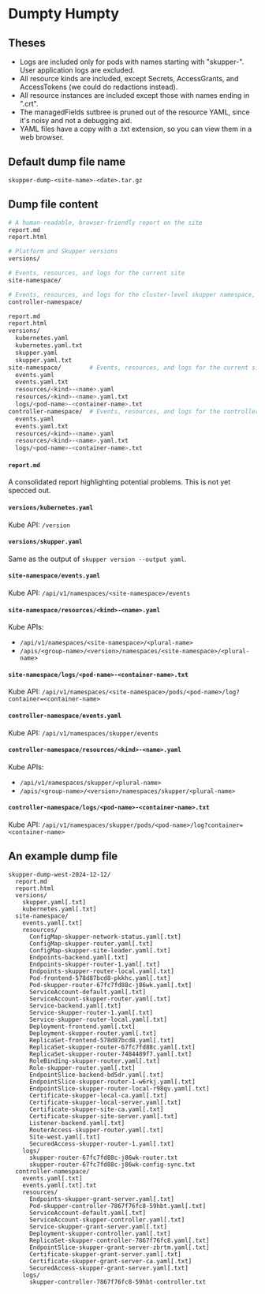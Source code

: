 # Dumpty Humpty

## Theses

- Logs are included only for pods with names starting with "skupper-".
  User application logs are excluded.
- All resource kinds are included, except Secrets, AccessGrants, and
  AccessTokens (we could do redactions instead).
- All resource instances are included except those with names ending
  in ".crt".
- The managedFields sutbree is pruned out of the resource YAML, since
  it's noisy and not a debugging aid.
- YAML files have a copy with a .txt extension, so you can view them
  in a web browser.

## Default dump file name

`skupper-dump-<site-name>-<date>.tar.gz`

## Dump file content

~~~ sh
# A human-readable, browser-friendly report on the site
report.md
report.html

# Platform and Skupper versions
versions/

# Events, resources, and logs for the current site
site-namespace/

# Events, resources, and logs for the cluster-level skupper namespace, if present
controller-namespace/
~~~

~~~ sh
report.md
report.html
versions/
  kubernetes.yaml
  kubernetes.yaml.txt
  skupper.yaml
  skupper.yaml.txt
site-namespace/        # Events, resources, and logs for the current site's namespace
  events.yaml
  events.yaml.txt
  resources/<kind>-<name>.yaml
  resources/<kind>-<name>.yaml.txt
  logs/<pod-name>-<container-name>.txt
controller-namespace/  # Events, resources, and logs for the controller namespace (if not in the site namespace)
  events.yaml
  events.yaml.txt
  resources/<kind>-<name>.yaml
  resources/<kind>-<name>.yaml.txt
  logs/<pod-name>-<container-name>.txt
~~~

#### `report.md`

A consolidated report highlighting potential problems.  This is not
yet specced out.

#### `versions/kubernetes.yaml`

Kube API: `/version`

#### `versions/skupper.yaml`

Same as the output of `skupper version --output yaml`.

#### `site-namespace/events.yaml`

Kube API: `/api/v1/namespaces/<site-namespace>/events`

#### `site-namespace/resources/<kind>-<name>.yaml`

Kube APIs:

 - `/api/v1/namespaces/<site-namespace>/<plural-name>`
 - `/apis/<group-name>/<version>/namespaces/<site-namespace>/<plural-name>`

#### `site-namespace/logs/<pod-name>-<container-name>.txt`

Kube API: `/api/v1/namespaces/<site-namespace>/pods/<pod-name>/log?container=<container-name>`

#### `controller-namespace/events.yaml`

Kube API: `/api/v1/namespaces/skupper/events`

#### `controller-namespace/resources/<kind>-<name>.yaml`

Kube APIs:

 - `/api/v1/namespaces/skupper/<plural-name>`
 - `/apis/<group-name>/<version>/namespaces/skupper/<plural-name>`

#### `controller-namespace/logs/<pod-name>-<container-name>.txt`

Kube API: `/api/v1/namespaces/skupper/pods/<pod-name>/log?container=<container-name>`

## An example dump file

~~~
skupper-dump-west-2024-12-12/
  report.md
  report.html
  versions/
    skupper.yaml[.txt]
    kubernetes.yaml[.txt]
  site-namespace/
    events.yaml[.txt]
    resources/
      ConfigMap-skupper-network-status.yaml[.txt]
      ConfigMap-skupper-router.yaml[.txt]
      ConfigMap-skupper-site-leader.yaml[.txt]
      Endpoints-backend.yaml[.txt]
      Endpoints-skupper-router-1.yaml[.txt]
      Endpoints-skupper-router-local.yaml[.txt]
      Pod-frontend-578d87bcd8-pkkhc.yaml[.txt]
      Pod-skupper-router-67fc7fd88c-j86wk.yaml[.txt]
      ServiceAccount-default.yaml[.txt]
      ServiceAccount-skupper-router.yaml[.txt]
      Service-backend.yaml[.txt]
      Service-skupper-router-1.yaml[.txt]
      Service-skupper-router-local.yaml[.txt]
      Deployment-frontend.yaml[.txt]
      Deployment-skupper-router.yaml[.txt]
      ReplicaSet-frontend-578d87bcd8.yaml[.txt]
      ReplicaSet-skupper-router-67fc7fd88c.yaml[.txt]
      ReplicaSet-skupper-router-7484489f7.yaml[.txt]
      RoleBinding-skupper-router.yaml[.txt]
      Role-skupper-router.yaml[.txt]
      EndpointSlice-backend-bd5dr.yaml[.txt]
      EndpointSlice-skupper-router-1-w6rkj.yaml[.txt]
      EndpointSlice-skupper-router-local-r98qv.yaml[.txt]
      Certificate-skupper-local-ca.yaml[.txt]
      Certificate-skupper-local-server.yaml[.txt]
      Certificate-skupper-site-ca.yaml[.txt]
      Certificate-skupper-site-server.yaml[.txt]
      Listener-backend.yaml[.txt]
      RouterAccess-skupper-router.yaml[.txt]
      Site-west.yaml[.txt]
      SecuredAccess-skupper-router-1.yaml[.txt]
    logs/
      skupper-router-67fc7fd88c-j86wk-router.txt
      skupper-router-67fc7fd88c-j86wk-config-sync.txt
  controller-namespace/
    events.yaml[.txt]
    events.yaml[.txt].txt
    resources/
      Endpoints-skupper-grant-server.yaml[.txt]
      Pod-skupper-controller-7867f76fc8-59hbt.yaml[.txt]
      ServiceAccount-default.yaml[.txt]
      ServiceAccount-skupper-controller.yaml[.txt]
      Service-skupper-grant-server.yaml[.txt]
      Deployment-skupper-controller.yaml[.txt]
      ReplicaSet-skupper-controller-7867f76fc8.yaml[.txt]
      EndpointSlice-skupper-grant-server-zbrtm.yaml[.txt]
      Certificate-skupper-grant-server.yaml[.txt]
      Certificate-skupper-grant-server-ca.yaml[.txt]
      SecuredAccess-skupper-grant-server.yaml[.txt]
    logs/
      skupper-controller-7867f76fc8-59hbt-controller.txt
~~~
